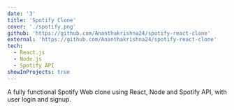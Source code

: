 ```yaml
---
date: '3'
title: 'Spotify Clone'
cover: './spotify.png'
github: 'https://github.com/Ananthakrishna24/spotify-react-clone'
external: 'https://github.com/Ananthakrishna24/spotify-react-clone'
tech:
  - React.js
  - Node.js
  - Spotify API
showInProjects: true
---
```


A fully functional Spotify Web clone using React, Node and Spotify API, with user login and signup.
